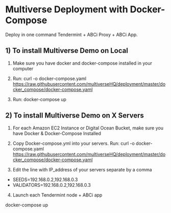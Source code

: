 # Multiverse Deployment with Docker-Compose

Deploy in one command Tendermint + ABCi Proxy + ABCi App.

## 1) To install Multiverse Demo on Local

1. Make sure you have docker and docker-compose installed in your computer

2. Run: curl -o docker-compose.yaml https://raw.githubusercontent.com/multiverseHQ/deployment/master/docker_compose/docker-compose.yaml

3. Run: docker-compose up

## 2) To install Multiverse Demo on X Servers

1. For each Amazon EC2 Instance or Digital Ocean Bucket, make sure you have Docker & Docker-Compose Installed

2. Copy Docker-compose.yml into your servers. Run: curl -o docker-compose.yaml https://raw.githubusercontent.com/multiverseHQ/deployment/master/docker_compose/docker-compose.yaml

3. Edit the line with IP_address of your servers separate by a comma

- SEEDS=192.168.0.2,192.168.0.3
- VALIDATORS=192.168.0.2,192.168.0.3

4. Launch each Tendermint node + ABCi app 

docker-compose up
